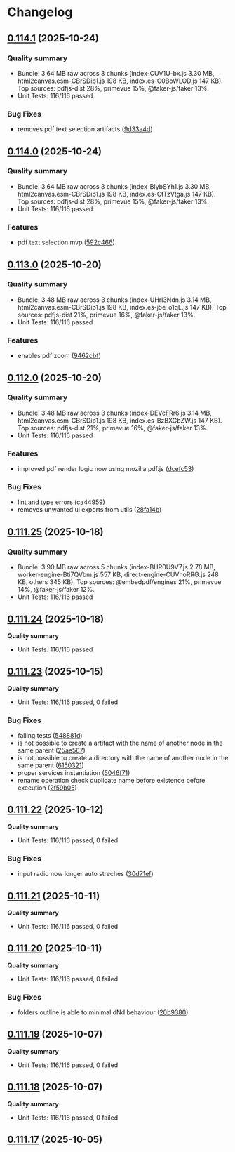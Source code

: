 # Changelog

## [0.114.1](https://github.com/joaomelo/calystone/compare/v0.114.0...v0.114.1) (2025-10-24)

### Quality summary
- Bundle: 3.64 MB raw across 3 chunks (index-CUV1U-bx.js 3.30 MB, html2canvas.esm-CBrSDip1.js 198 KB, index.es-C0BoWLOD.js 147 KB). Top sources: pdfjs-dist 28%, primevue 15%, @faker-js/faker 13%.
- Unit Tests: 116/116 passed

### Bug Fixes

* removes pdf text selection artifacts ([9d33a4d](https://github.com/joaomelo/calystone/commit/9d33a4d2ec57dc99ab6f87163ad579356fdf3718))

## [0.114.0](https://github.com/joaomelo/calystone/compare/v0.113.0...v0.114.0) (2025-10-24)

### Quality summary
- Bundle: 3.64 MB raw across 3 chunks (index-BIybSYh1.js 3.30 MB, html2canvas.esm-CBrSDip1.js 198 KB, index.es-CtTzVtga.js 147 KB). Top sources: pdfjs-dist 28%, primevue 15%, @faker-js/faker 13%.
- Unit Tests: 116/116 passed

### Features

* pdf text selection mvp ([592c466](https://github.com/joaomelo/calystone/commit/592c466813f65bdfc9be7cac9679dc6c55b05d63))

## [0.113.0](https://github.com/joaomelo/calystone/compare/v0.112.0...v0.113.0) (2025-10-20)

### Quality summary
- Bundle: 3.48 MB raw across 3 chunks (index-UHrl3Ndn.js 3.14 MB, html2canvas.esm-CBrSDip1.js 198 KB, index.es-j5e_o1qL.js 147 KB). Top sources: pdfjs-dist 21%, primevue 16%, @faker-js/faker 13%.
- Unit Tests: 116/116 passed

### Features

* enables pdf zoom ([9462cbf](https://github.com/joaomelo/calystone/commit/9462cbf5b2b3d69a62bba65e5c2b7a3e244e152e))

## [0.112.0](https://github.com/joaomelo/calystone/compare/v0.111.25...v0.112.0) (2025-10-20)

### Quality summary
- Bundle: 3.48 MB raw across 3 chunks (index-DEVcFRr6.js 3.14 MB, html2canvas.esm-CBrSDip1.js 198 KB, index.es-BzBXGbZW.js 147 KB). Top sources: pdfjs-dist 21%, primevue 16%, @faker-js/faker 13%.
- Unit Tests: 116/116 passed

### Features

* improved pdf render logic now using mozilla pdf.js ([dcefc53](https://github.com/joaomelo/calystone/commit/dcefc53c651fcecbc2a826306c3d093ecee24f74))


### Bug Fixes

* lint and type errors ([ca44959](https://github.com/joaomelo/calystone/commit/ca44959e7d283d82f2cead85b14e1387a9046ef2))
* removes unwanted ui exports from utils ([28fa14b](https://github.com/joaomelo/calystone/commit/28fa14b54b46c963ab86d9fb68b4351a865585db))

## [0.111.25](https://github.com/joaomelo/calystone/compare/v0.111.24...v0.111.25) (2025-10-18)

### Quality summary
- Bundle: 3.90 MB raw across 5 chunks (index-BHR0U9V7.js 2.78 MB, worker-engine-Bti7QVbm.js 557 KB, direct-engine-CUVhoRRG.js 248 KB, others 345 KB). Top sources: @embedpdf/engines 21%, primevue 14%, @faker-js/faker 12%.
- Unit Tests: 116/116 passed

## [0.111.24](https://github.com/joaomelo/calystone/compare/v0.111.23...v0.111.24) (2025-10-18)

**Quality summary**
- Unit Tests: 116/116 passed

## [0.111.23](https://github.com/joaomelo/calystone/compare/v0.111.22...v0.111.23) (2025-10-15)

**Quality summary**
- Unit Tests: 116/116 passed, 0 failed

### Bug Fixes

* failing tests ([548881d](https://github.com/joaomelo/calystone/commit/548881dc49065c6617128f44183cafc932194aa4))
* is not possible to create a artifact with the name of another node in the same parent ([25ae567](https://github.com/joaomelo/calystone/commit/25ae567eac1b8cd266b04ddd7680409fa90e1c1e))
* is not possible to create a directory with the name of another node in the same parent ([6150321](https://github.com/joaomelo/calystone/commit/6150321273ac9433f7c2d93ee3aa16594b267e31))
* proper services instantiation ([5046f71](https://github.com/joaomelo/calystone/commit/5046f712d9dc4a87fd3524f6c3524601ef4794f1))
* rename operation check duplicate name before existence before execution ([2f59b05](https://github.com/joaomelo/calystone/commit/2f59b056b7815f12b404f03859ed68d5c1e3fd7f))

## [0.111.22](https://github.com/joaomelo/calystone/compare/v0.111.21...v0.111.22) (2025-10-12)

**Quality summary**
- Unit Tests: 116/116 passed, 0 failed

### Bug Fixes

* input radio now longer auto streches ([30d71ef](https://github.com/joaomelo/calystone/commit/30d71efc0c1e4fec83e54aaf7671a72fdb0f5f1c))

## [0.111.21](https://github.com/joaomelo/calystone/compare/v0.111.20...v0.111.21) (2025-10-11)

**Quality summary**
- Unit Tests: 116/116 passed, 0 failed

## [0.111.20](https://github.com/joaomelo/calystone/compare/v0.111.19...v0.111.20) (2025-10-11)

**Quality summary**
- Unit Tests: 116/116 passed, 0 failed

### Bug Fixes

* folders outline is able to minimal dNd behaviour ([20b9380](https://github.com/joaomelo/calystone/commit/20b938088f86928336e2d4a87f4fd86022078153))

## [0.111.19](https://github.com/joaomelo/calystone/compare/v0.111.18...v0.111.19) (2025-10-07)

**Quality summary**
- Unit Tests: 116/116 passed, 0 failed

## [0.111.18](https://github.com/joaomelo/calystone/compare/v0.111.17...v0.111.18) (2025-10-07)

**Quality summary**
- Unit Tests: 116/116 passed, 0 failed

## [0.111.17](https://github.com/joaomelo/calystone/compare/v0.111.16...v0.111.17) (2025-10-05)
